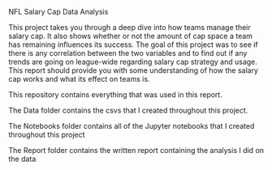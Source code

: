NFL Salary Cap Data Analysis

This project takes you through a deep dive into how teams manage their salary cap. It also shows whether or not the amount of cap space a team has remaining influences its success. The goal of this project was to see if there is any correlation between the two variables and to find out if any trends are going on league-wide regarding salary cap strategy and usage. This report should provide you with some understanding of how the salary cap works and what its effect on teams is.

This repository contains everything that was used in this report.

The Data folder contains the csvs that I created throughout this project.

The Notebooks folder contains all of the Jupyter notebooks that I created throughout this project

The Report folder contains the written report containing the analysis I did on the data

